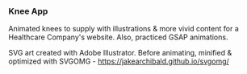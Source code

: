 ### Knee App
Animated knees to supply with illustrations & more vivid content for a Healthcare Company's website. 
Also, practiced GSAP animations.

SVG art created with Adobe Illustrator.
Before animating, minified & optimized with SVGOMG - https://jakearchibald.github.io/svgomg/

